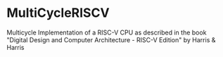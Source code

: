 # MultiCycleRISCV
Multicycle Implementation of a RISC-V CPU as described in the book "Digital Design and Computer Architecture - RISC-V Edition" by Harris &amp; Harris
